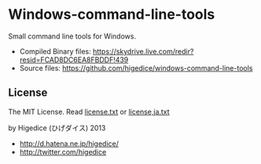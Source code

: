 ﻿Windows-command-line-tools
==========================

Small command line tools for Windows.


 - Compiled Binary files: <https://skydrive.live.com/redir?resid=FCAD8DC6EA8FBDDF!439>
 - Source files: <https://github.com/higedice/windows-command-line-tools>



License
--------

The MIT License. 
Read [license.txt](license.txt) or [license,ja.txt](license,ja.txt)


by Higedice (ひげダイス)  2013
 - <http://d.hatena.ne.jp/higedice/> 
 - <http://twitter.com/higedice>



